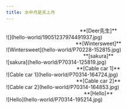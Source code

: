 ```yaml
---
title: 水中月是天上月
---
```

<center>**[Deer先生]**</center>
![](hello-world/19051237974491937.jpg)


<center>**[Wintersweet]**</center>
![Wintersweet](hello-world/P70228-152815.jpg)


<center>**[sakura]**</center>
![sakura](hello-world/P70314-125819.jpg)


<center>**[Cable car 1]**</center>
![Cable car 1](hello-world/P70314-164724.jpg)


<center>**[Cable car 2]**</center>
![Cable car 2](hello-world/P70314-164853.jpg)


<center>**[Hello]**</center>
![Hello](hello-world/P70314-195214.jpg)